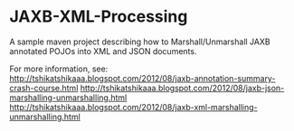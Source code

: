 JAXB-XML-Processing
===================

A sample maven project describing how to Marshall/Unmarshall JAXB annotated POJOs into XML and JSON documents.

For more information, see:
http://tshikatshikaaa.blogspot.com/2012/08/jaxb-annotation-summary-crash-course.html
http://tshikatshikaaa.blogspot.com/2012/08/jaxb-json-marshalling-unmarshalling.html
http://tshikatshikaaa.blogspot.com/2012/08/jaxb-xml-marshalling-unmarshalling.html

